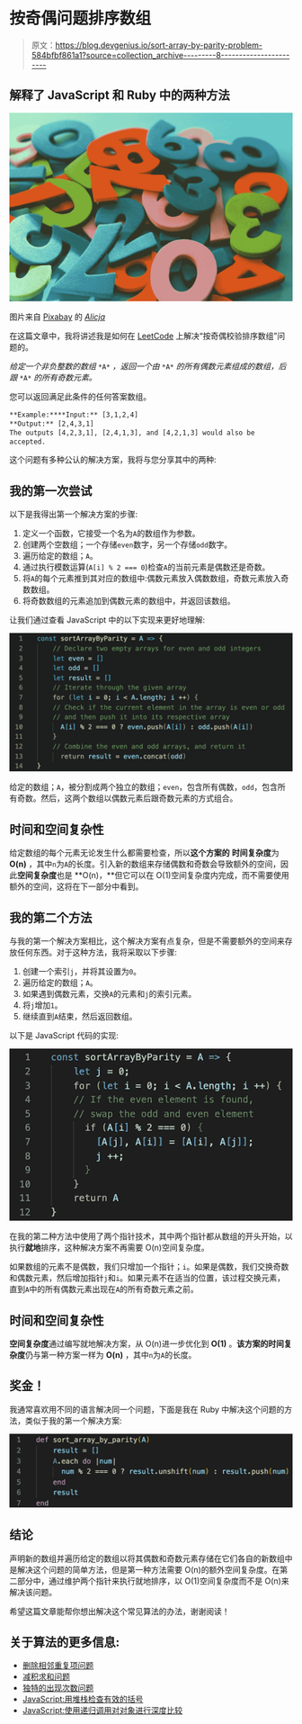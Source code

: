 # 按奇偶问题排序数组

> 原文：<https://blog.devgenius.io/sort-array-by-parity-problem-584bfbf861a1?source=collection_archive---------8----------------------->

## 解释了 JavaScript 和 Ruby 中的两种方法

![](img/e01419530519cbfd648c6e0913c34285.png)

图片来自 [Pixabay](https://pixabay.com/?utm_source=link-attribution&utm_medium=referral&utm_campaign=image&utm_content=4014181) 的 [_Alicja_](https://pixabay.com/users/_Alicja_-5975425/?utm_source=link-attribution&utm_medium=referral&utm_campaign=image&utm_content=4014181)

在这篇文章中，我将讲述我是如何在 [LeetCode](https://leetcode.com/problems/sort-array-by-parity/) 上解决“按奇偶校验排序数组”问题的。

*给定一个非负整数的数组* `*A*` *，返回一个由* `*A*` *的所有偶数元素组成的数组，后跟* `*A*` *的所有奇数元素。*

您可以返回满足此条件的任何答案数组。

```
**Example:****Input:** [3,1,2,4]
**Output:** [2,4,3,1]
The outputs [4,2,3,1], [2,4,1,3], and [4,2,1,3] would also be accepted.
```

这个问题有多种公认的解决方案，我将与您分享其中的两种:

## 我的第一次尝试

以下是我得出第一个解决方案的步骤:

1.  定义一个函数，它接受一个名为`A`的数组作为参数。
2.  创建两个空数组；一个存储`even`数字，另一个存储`odd`数字。
3.  遍历给定的数组；`A`。
4.  通过执行模数运算(`A[i] % 2 === 0`)检查`A`的当前元素是偶数还是奇数。
5.  将`A`的每个元素推到其对应的数组中:偶数元素放入偶数数组，奇数元素放入奇数数组。
6.  将奇数数组的元素追加到偶数元素的数组中，并返回该数组。

让我们通过查看 JavaScript 中的以下实现来更好地理解:

![](img/58a96cca1bdf25cc092001998528d1a1.png)

给定的数组；`A`，被分割成两个独立的数组；`even`，包含所有偶数，`odd`，包含所有奇数。然后，这两个数组以偶数元素后跟奇数元素的方式组合。

## 时间和空间复杂性

给定数组的每个元素无论发生什么都需要检查，所以**这个方案的** **时间复杂度**为 **O(n)** ，其中`n`为`A`的长度。引入新的数组来存储偶数和奇数会导致额外的空间，因此**空间复杂度**也是 **O(n)，**但它可以在 O(1)空间复杂度内完成，而不需要使用额外的空间，这将在下一部分中看到。

## 我的第二个方法

与我的第一个解决方案相比，这个解决方案有点复杂，但是不需要额外的空间来存放任何东西。对于这种方法，我将采取以下步骤:

1.  创建一个索引`j`，并将其设置为`0`。
2.  遍历给定的数组；`A`。
3.  如果遇到偶数元素，交换`A`的元素和`j`的索引元素。
4.  将`j`增加`1`。
5.  继续直到`A`结束，然后返回数组。

以下是 JavaScript 代码的实现:

![](img/e1f19a37314157a067b9c91e11c6d46e.png)

在我的第二种方法中使用了两个指针技术，其中两个指针都从数组的开头开始，以执行**就地**排序，这种解决方案不再需要 O(n)空间复杂度。

如果数组的元素不是偶数，我们只增加一个指针；`i`。如果是偶数，我们交换奇数和偶数元素，然后增加指针`j`和`i`。如果元素不在适当的位置，该过程交换元素，直到`A`中的所有偶数元素出现在`A`的所有奇数元素之前。

## 时间和空间复杂性

**空间复杂度**通过编写就地解决方案，从 O(n)进一步优化到 **O(1)** 。**该方案的时间复杂度**仍与第一种方案一样为 **O(n)** ，其中`n`为`A`的长度。

## 奖金！

我通常喜欢用不同的语言解决同一个问题，下面是我在 Ruby 中解决这个问题的方法，类似于我的第一个解决方案:

![](img/b93276cbd1eff7b5288c40880f49efa5.png)

## 结论

声明新的数组并遍历给定的数组以将其偶数和奇数元素存储在它们各自的新数组中是解决这个问题的简单方法，但是第一种方法需要 O(n)的额外空间复杂度。在第二部分中，通过维护两个指针来执行就地排序，以 O(1)空间复杂度而不是 O(n)来解决该问题。

希望这篇文章能帮你想出解决这个常见算法的办法，谢谢阅读！

## 关于算法的更多信息:

*   [删除相邻重复项问题](https://medium.com/swlh/remove-adjacent-duplicates-problem-5b9ac4abe87f?source=friends_link&sk=bdf036762719e49fc1bd7e8d5b736535)
*   [减积求和问题](https://medium.com/dev-genius/subtract-product-and-sum-problem-6d4d39a3c91e?source=friends_link&sk=8f84a47a3a6255359f6fdf19f8bd4868)
*   [独特的出现次数问题](https://medium.com/swlh/unique-number-of-occurrences-problem-cf25bd3fab4f?source=friends_link&sk=739488a111b56958aeaea75847f48832)
*   [JavaScript:用堆栈检查有效的括号](https://medium.com/analytics-vidhya/javascript-check-valid-parentheses-with-a-stack-bc7b1bab26c2?source=friends_link&sk=47981315af12a900d66f148ed482fc8a)
*   [JavaScript:使用递归调用对对象进行深度比较](https://medium.com/analytics-vidhya/javascript-deep-comparison-of-objects-with-a-recursive-call-f67a8f37a343?source=friends_link&sk=1dd4f4ef81e3cbea796827fd7d59187f)